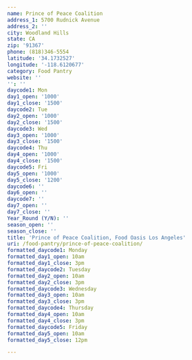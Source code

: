 ```yaml
---
name: Prince of Peace Coalition
address_1: 5700 Rudnick Avenue
address_2: ''
city: Woodland Hills
state: CA
zip: '91367'
phone: (818)346-5554
latitude: '34.1732527'
longitude: '-118.6120677'
category: Food Pantry
website: ''
'': ''
daycode1: Mon
day1_open: '1000'
day1_close: '1500'
daycode2: Tue
day2_open: '1000'
day2_close: '1500'
daycode3: Wed
day3_open: '1000'
day3_close: '1500'
daycode4: Thu
day4_open: '1000'
day4_close: '1500'
daycode5: Fri
day5_open: '1000'
day5_close: '1200'
daycode6: ''
day6_open: ''
daycode7: ''
day7_open: ''
day7_close: ''
Year_Round (Y/N): ''
season_open: ''
season_close: ''
title: 'Prince of Peace Coalition, Food Oasis Los Angeles'
uri: /food-pantry/prince-of-peace-coalition/
formatted_daycode1: Monday
formatted_day1_open: 10am
formatted_day1_close: 3pm
formatted_daycode2: Tuesday
formatted_day2_open: 10am
formatted_day2_close: 3pm
formatted_daycode3: Wednesday
formatted_day3_open: 10am
formatted_day3_close: 3pm
formatted_daycode4: Thursday
formatted_day4_open: 10am
formatted_day4_close: 3pm
formatted_daycode5: Friday
formatted_day5_open: 10am
formatted_day5_close: 12pm

---
```

